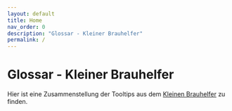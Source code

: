 ```yaml
---
layout: default
title: Home
nav_order: 0
description: "Glossar - Kleiner Brauhelfer"
permalink: /
---
```


# Glossar - Kleiner Brauhelfer
Hier ist eine Zusammenstellung der Tooltips aus dem [Kleinen Brauhelfer](https://github.com/kleiner-brauhelfer/kleiner-brauhelfer-2) zu finden.
